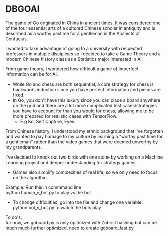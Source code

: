 # DBGOAI  

The game of Go originated in China in ancient times. It was considered one of the four essential arts of a cultured Chinese scholar in antiquity and is described as a worthy pastime for a gentleman in the Analects of Confucius.

I wanted to take advantage of going to a university with respected professors in multiple disciplines so I decided to take a Game Theory and a modern Chinese history class as a Statistics major interested in AI. 


From game theory, I wondered how difficult a game of imperfect information can be for AI.  
   - While Go and chess are both sequential, a core strategy for chess is backwards induction since you have perfect information and pieces are fixed. 
   - In Go, you don't have this luxury since you can place a board anywhere on the grid and there are a lot more complicated test cases/strategies you have to account for than you would for chess, allowing me to be more prepared for realistic cases with TensorFlow.   
       - E.g Ko, Self Capture, Eyes.
   
From Chinese history, I understood my ethnic background that i've forgotten and wanted to pay homage to my culture by learning a "worthy past time for a gentleman" rather than the video games that were deemed unworthy by my grandparents. 

I've decided to knock out two birds with one stone by working on a Machine Learning project and deeper understanding for strategy games.
   * Games also simplify complexities of real life, so we only need to focus on the algorithm.


Example: Run this in commmand line  
python human_v_bot.py to play vs the bot  
   * To change difficulties, go into the file and change one variable!  
python bot_v_bot.py to watch the bots play  

To do's:  
  for now, we goboard.py is only opitmized with Zobrist hashing but can be much much further optimized. need to create goboard_fast.py

